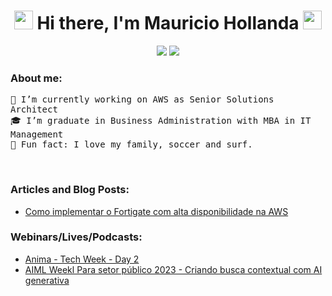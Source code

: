 <div>
<h1 align="center">
    <img src="https://emojis.slackmojis.com/emojis/images/1495224257/2296/gentleman_parrot.gif?1495224257" width="30" /> Hi there, I'm Mauricio Hollanda <img src="https://emojis.slackmojis.com/emojis/images/1495224257/2296/gentleman_parrot.gif?1495224257"
        width="30" />
</h1>
<p align="center">
    <a href="mailto:mpenhalver@gmail.com" style="text-decoration: none">
        <img src="https://img.shields.io/badge/e‑mail-D14836.svg?style=for-the-badge&logo=GMail&logoColor=white" />
    </a>
    <a href="https://www.linkedin.com/in/mauriciopenhalver/" style="text-decoration: none">
        <img src="https://img.shields.io/badge/linkedin-0077B5.svg?style=for-the-badge&logo=linkedin&logoColor=white" />
    </a>
</p>
</div>

### About me:
<div>

<p align="left">
    <samp>
        🔩 I’m currently working on AWS as Senior Solutions Architect <br />
        🎓 I’m graduate in Business Administration with MBA in IT Management  <br />
        🎨 Fun fact: I love my family, soccer and surf. <br />
    </samp>
</p>
</div>

<br />
  

### Articles and Blog Posts:

- [Como implementar o Fortigate com alta disponibilidade na AWS](https://aws.amazon.com/pt/blogs/aws-brasil/como-implementar-o-fortigate-com-alta-disponibilidade-na-aws//)


### Webinars/Lives/Podcasts:

- [Anima - Tech Week - Day 2](https://youtu.be/RzwArqC5AjA?t=811)
- [AIML Weekl Para setor público 2023 - Criando busca contextual com AI generativa](https://www.youtube.com/watch?v=SZO1455OnYo)
